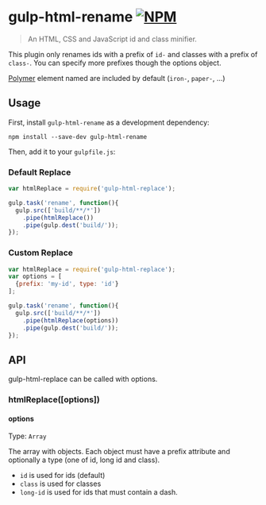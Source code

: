 # gulp-html-rename [![NPM](https://nodei.co/npm/gulp-html-rename.png)](https://nodei.co/npm/gulp-html-rename/)
> An HTML, CSS and JavaScript id and class minifier.

This plugin only renames ids with a prefix of `id-` and classes with a prefix of `class-`.
You can specify more prefixes though the options object.

[Polymer](https://github.com/polymer/polymer) element named are included by default (`iron-`, `paper-`, ...)

## Usage

First, install `gulp-html-rename` as a development dependency:

```shell
npm install --save-dev gulp-html-rename
```

Then, add it to your `gulpfile.js`:

### Default Replace
```javascript
var htmlReplace = require('gulp-html-replace');

gulp.task('rename', function(){
  gulp.src(['build/**/*'])
    .pipe(htmlReplace())
    .pipe(gulp.dest('build/'));
});
```
### Custom Replace
```javascript
var htmlReplace = require('gulp-html-replace');
var options = [
  {prefix: 'my-id', type: 'id'}
];

gulp.task('rename', function(){
  gulp.src(['build/**/*'])
    .pipe(htmlReplace(options))
    .pipe(gulp.dest('build/'));
});
```


## API

gulp-html-replace can be called with options.

### htmlReplace([options])

#### options
Type: `Array`

The array with objects.
Each object must have a prefix attribute and optionally a type (one of id, long id and class). 
* `id` is used for ids (default)
* `class` is used for classes
* `long-id` is used for ids that must contain a dash.

[npm-url]: https://npmjs.org/package/gulp-html-rename
